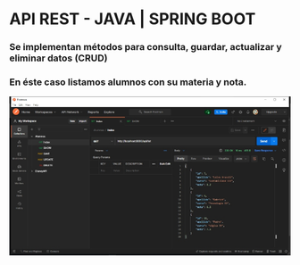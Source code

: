 # API REST - JAVA | SPRING BOOT

### Se implementan métodos para consulta, guardar, actualizar y eliminar datos (CRUD)

 
### En éste caso listamos alumnos con su materia y nota.
 

![Aquí la descripción de la imagen por si no carga](https://raw.githubusercontent.com/Caco74/demo_api/main/src/main/resources/static/image/list.png)

